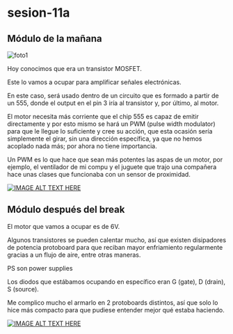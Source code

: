 # sesion-11a
## Módulo de la mañana

![foto1](/archivos/11a-clase-1.jpg)

Hoy conocimos que era un transistor MOSFET.

Este lo vamos a ocupar para amplificar señales electrónicas.

En este caso, será usado dentro de un circuito que es formado a partir de un 555, donde el output en el pin 3 iría al transistor y, por último, al motor.

El motor necesita más corriente que el chip 555 es capaz de emitir directamente y por esto mismo se hará un PWM (pulse width modulator) para que le llegue lo suficiente y cree su acción, que esta ocasión sería simplemente el girar, sin una dirección específica, ya que no hemos acoplado nada más; por ahora no tiene importancia.

Un PWM es lo que hace que sean más potentes las aspas de un motor, por ejemplo, el ventilador de mi compu y el juguete que trajo una compañera hace unas clases que funcionaba con un sensor de proximidad.

[![IMAGE ALT TEXT HERE](https://img.youtube.com/vi/GQtUgAqHoPs/0.jpg)](https://www.youtube.com/shorts/GQtUgAqHoPs)

## Módulo después del break

El motor que vamos a ocupar es de 6V.

Algunos transistores se pueden calentar mucho, así que existen disipadores de potencia protoboard para que reciban mayor enfriamiento regularmente gracias a un flujo de aire, entre otras maneras.

PS son power supplies

Los diodos que estábamos ocupando en específico eran G (gate), D (drain), S (source).

Me complico mucho el armarlo en 2 protoboards distintos, así que solo lo hice más compacto para que pudiese entender mejor qué estaba haciendo.

[![IMAGE ALT TEXT HERE](https://img.youtube.com/vi/ZO7jVqDwISw/0.jpg)](https://youtube.com/shorts/GQtUgAqHoPs?feature=share)
